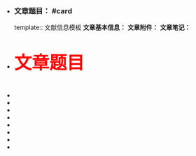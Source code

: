 - ### **文章题目**： #card
  template:: 文献信息模板
  **文章基本信息：**
  **文章附件：**
  **文章笔记：**
- <p style="color:red;font-weight:bold;font-size:40">文章题目</p>
-
-
-
-
-
-
-
-